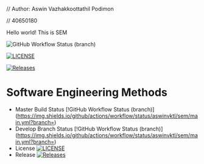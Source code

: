 // Author: Aswin Vazhakkoottathil Podimon

// 40650180

Hello world!
This is SEM

![GitHub Workflow Status (branch)](https://img.shields.io/github/actions/workflow/status/aswinvktl/sem/main.yml?branch=master)

[![LICENSE](https://img.shields.io/github/license/aswinvktl/sem.svg?style=flat-square)](https://github.com/aswinvktl/sem/blob/master/LICENSE)

[![Releases](https://img.shields.io/github/release/aswinvktl/sem/all.svg?style=flat-square)](https://github.com/aswinvktl/sem/releases)


# Software Engineering Methods
* Master Build Status [!GitHub Workflow Status (branch)](https://img.shields.io/github/actions/workflow/status/aswinvktl/sem/main.yml?branch=<master branch>)
* Develop Branch Status [!GitHub Workflow Status (branch)](https://img.shields.io/github/actions/workflow/status/aswinvktl/sem/main.yml?branch=<develop branch>)
* License [![LICENSE](https://img.shields.io/github/license/aswinvktl/sem.svg?style=flat-square)](https://github.com/aswinvktl/sem/blob/master/LICENSE)
* Release [![Releases](https://img.shields.io/github/release/aswinvktl/sem/all.svg?style=flat-square)](https://github.com/aswinvktl/sem/releases)
